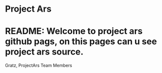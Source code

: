 Project Ars
===========

README:
Welcome to project ars github pags, on this pages can u see project ars source.
===========

Gratz, 
ProjectArs Team Members
